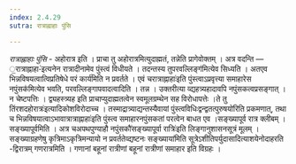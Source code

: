 ```yaml
---
index: 2.4.29
sutra: रात्राह्नाहाः पुंसि

---
```

_रात्राह्नाहाः पुंसि_ - अहोरात्र इति । प्राचा तु अहोरात्रमित्युदाह्मतं, तन्नेति प्रागेवोक्तम् । अत्र वदन्ति — ॒रात्राह्नाहा-॑इत्यनेन रात्रादीनामेव पुंस्त्वं विधीयते । तदन्तस्य तुपरवल्लिङ्ग॑मित्येव सिध्यति । अतएव भिन्नविषयत्वात्विप्रतिषेधे परं कार्य॑मिति न प्रवर्तते । एवं चरात्राह्नाहाः॑इति पुंस्त्वाऽप्रवृत्त्या समाहारेस नपुंसक॑मित्येव भवति, परवल्लिङ्गापवादत्वादिति । तन्न । उक्तरीत्या व्द्यहत्र्यहादावपि नपुंसकत्वप्रसङ्गात् । न चेष्टपत्तिः । द्व्यहस्त्र्यह इति प्राचाप्युदाह्मतत्वेन स्वमूलग्रम्थेन सह विरोधापत्तेः ।ते तु तिंरशदहोरात्रः॑इत्यादिकोशविरोदाच्च । तस्माद्रात्र्याद्यन्तस्यैवायां पुंस्त्वविधिःद्वन्द्वतत्पुरुषयो॑रिति प्रकमणात्, तथा च भिन्नविषयात्वाऽभावात्रात्राह्नाहाः॑इति पुंस्त्व समाहारनपुंसकतां परत्वेन बाधत एव ।सङ्ख्यापूर्व रात्र क्लीबम् ।सङ्ख्यापूर्वमिति । अत्र चअपथपुण्याहौ नपुंसकौ॑सङ्ख्यापूर्वा रात्रिः॑इति लिङ्गानुशासनसूत्रं मूलम् । सङ्ख्याग्रहणेषु कृत्रिमाऽकृत्रिमन्यायो न प्रवर्ततेव्द्यष्टनः सङ्ख्याया॑मिति सूत्रेऽशीतिपर्युदासादित्याशयेनोदाहरति -द्विरात्रम् गणरात्रमिति । गणानां बहूनां रात्रीणां बहूनां रात्रीणां समाहार इति विग्रहः ।